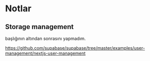 # Notlar

## Storage management

başlığının altından sonrasını yapmadım.

https://github.com/supabase/supabase/tree/master/examples/user-management/nextjs-user-management